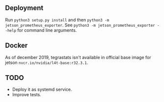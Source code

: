 ## Deployment
Run `python3 setup.py install` and then `python3 -m jetson_prometheus_exporter`. See `python3 -m jetson_prometheus_exporter --help` for command line arguments.

## Docker
As of december 2019, tegrastats isn't available in official base image for jetson `nvcr.io/nvidia/l4t-base:r32.3.1`.

## TODO
 * Deploy it as systemd service.   
 * Improve tests.   